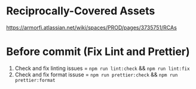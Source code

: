 # Reciprocally-Covered Assets

https://armorfi.atlassian.net/wiki/spaces/PROD/pages/3735751/RCAs

# Before commit (Fix Lint and Prettier)
1. Check and fix linting issues = `npm run lint:check` && `npm run lint:fix`
2. Check and fix format issuse = `npm run prettier:check` && `npm run prettier:format` 

